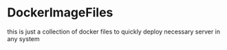 # DockerImageFiles
this is just a collection of docker files to quickly deploy necessary server in any system
